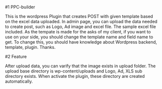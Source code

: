 #1 PPC-builder

This is the wordpress Plugin that creates POST with given template based on the excel data uploaded.
In admin page, you can upload the data needed to create post, such as Logo, Ad image and excel file.
The sample excel file included.
As the tempate is made for the asks of my client, if you want to use on your side, you should change the template name and field name to get.
To change this, you should have knowledge about Wordpress backend, template, plugin.
Thanks.

#2 Feature

After upload data, you can varify that the image exists in upload folder.
The upload base directory is wp-content/uploads and Logo, Ad, XLS sub directory exists.
When activate the plugin, these directory are created automatically.
